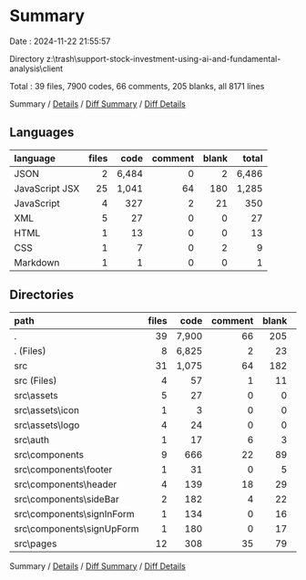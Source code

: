 # Summary

Date : 2024-11-22 21:55:57

Directory z:\\trash\\support-stock-investment-using-ai-and-fundamental-analysis\\client

Total : 39 files,  7900 codes, 66 comments, 205 blanks, all 8171 lines

Summary / [Details](details.md) / [Diff Summary](diff.md) / [Diff Details](diff-details.md)

## Languages
| language | files | code | comment | blank | total |
| :--- | ---: | ---: | ---: | ---: | ---: |
| JSON | 2 | 6,484 | 0 | 2 | 6,486 |
| JavaScript JSX | 25 | 1,041 | 64 | 180 | 1,285 |
| JavaScript | 4 | 327 | 2 | 21 | 350 |
| XML | 5 | 27 | 0 | 0 | 27 |
| HTML | 1 | 13 | 0 | 0 | 13 |
| CSS | 1 | 7 | 0 | 2 | 9 |
| Markdown | 1 | 1 | 0 | 0 | 1 |

## Directories
| path | files | code | comment | blank | total |
| :--- | ---: | ---: | ---: | ---: | ---: |
| . | 39 | 7,900 | 66 | 205 | 8,171 |
| . (Files) | 8 | 6,825 | 2 | 23 | 6,850 |
| src | 31 | 1,075 | 64 | 182 | 1,321 |
| src (Files) | 4 | 57 | 1 | 11 | 69 |
| src\\assets | 5 | 27 | 0 | 0 | 27 |
| src\\assets\\icon | 1 | 3 | 0 | 0 | 3 |
| src\\assets\\logo | 4 | 24 | 0 | 0 | 24 |
| src\\auth | 1 | 17 | 6 | 3 | 26 |
| src\\components | 9 | 666 | 22 | 89 | 777 |
| src\\components\\footer | 1 | 31 | 0 | 5 | 36 |
| src\\components\\header | 4 | 139 | 18 | 29 | 186 |
| src\\components\\sideBar | 2 | 182 | 4 | 22 | 208 |
| src\\components\\signInForm | 1 | 134 | 0 | 16 | 150 |
| src\\components\\signUpForm | 1 | 180 | 0 | 17 | 197 |
| src\\pages | 12 | 308 | 35 | 79 | 422 |

Summary / [Details](details.md) / [Diff Summary](diff.md) / [Diff Details](diff-details.md)
